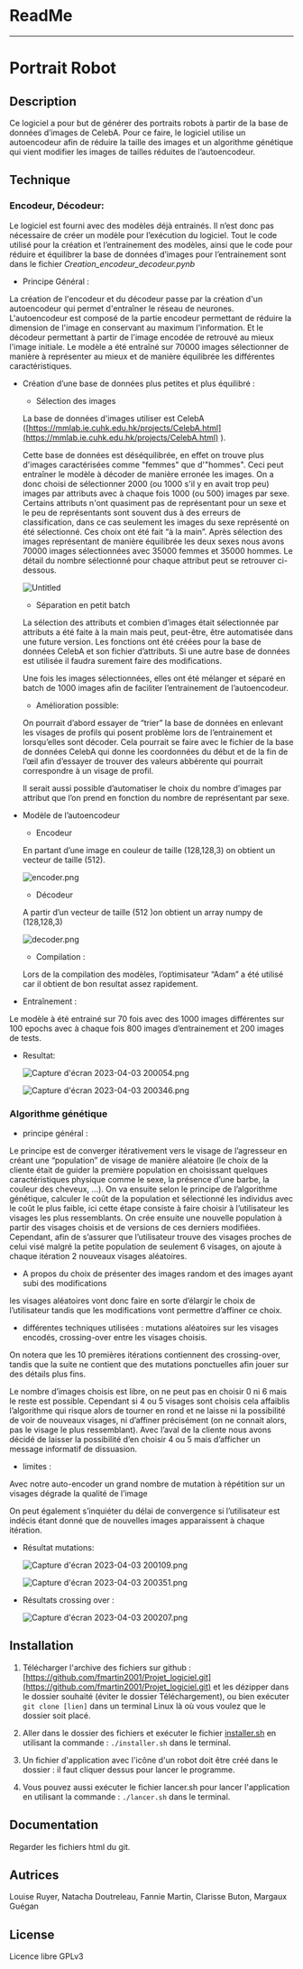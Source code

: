 # ReadMe

---

# Portrait Robot

## Description

Ce logiciel a pour but de générer des portraits robots à partir de la base de données d’images de CelebA. Pour ce faire, le logiciel utilise un autoencodeur afin de réduire la taille des images et un algorithme génétique qui vient modifier les images de tailles réduites de l’autoencodeur.

## Technique

### Encodeur, Décodeur:

Le logiciel est fourni avec des modèles déjà entrainés. Il n’est donc pas nécessaire de créer un modèle pour l’exécution du logiciel. Tout le code utilisé pour la création et l’entrainement des modèles, ainsi que le code pour réduire et équilibrer la base de données d’images pour l’entrainement sont dans le fichier *Creation_encodeur_decodeur.pynb* 

- Principe Général :

La création de l'encodeur et du décodeur passe par la création d'un autoencodeur qui permet d'entraîner le réseau de neurones. L'autoencodeur est composé de la partie encodeur permettant de réduire la dimension de l'image en conservant au maximum l'information. Et le décodeur permettant à partir de l'image encodée de retrouvé au mieux l'image initiale. Le modèle a été entraîné sur 70000 images sélectionner de manière à représenter au mieux et de manière équilibrée les différentes caractéristiques.

- Création d’une base de données plus petites et plus équilibré :
    - Sélection des images
    
    La base de données d'images utiliser est CelebA  ([https://mmlab.ie.cuhk.edu.hk/projects/CelebA.html](https://mmlab.ie.cuhk.edu.hk/projects/CelebA.html) ).
    
    Cette base de données est déséquilibrée, en effet on trouve plus d'images caractérisées comme "femmes" que d'"hommes". Ceci peut entraîner le modèle à décoder de manière erronée les images. On a donc choisi de sélectionner 2000 (ou 1000 s'il y en avait trop peu) images par attributs avec à chaque fois 1000 (ou 500) images par sexe. Certains attributs n'ont quasiment pas de représentant pour un sexe et le peu de représentants sont souvent dus à des erreurs de classification, dans ce cas seulement les images du sexe représenté on été sélectionné. Ces choix ont été fait “à la main”. Après sélection des images représentant de manière équilibrée les deux sexes nous avons 70000 images sélectionnées avec 35000 femmes et 35000 hommes. Le détail du nombre sélectionné pour chaque attribut peut se retrouver ci-dessous.
    
    ![Untitled](ReadMe/Untitled.png)
    
    - Séparation en petit batch
    
    La sélection des attributs et combien d’images était sélectionnée par attributs a été faite à la main mais peut, peut-être, être automatisée dans une future version. Les fonctions ont été créées pour la base de données CelebA et son fichier d’attributs. Si une autre base de données est utilisée il faudra surement faire des modifications.
    
    Une fois les images sélectionnées, elles ont été mélanger et séparé en batch de 1000 images afin de faciliter l’entrainement de l’autoencodeur.
    
    - Amélioration possible:
    
    On pourrait d’abord essayer de “trier” la base de données en enlevant les visages de profils qui posent problème lors de l’entrainement et lorsqu’elles sont décoder. Cela pourrait se faire avec le fichier de la base de données CelebA qui donne les coordonnées du début et de la fin de l’œil afin d’essayer de trouver des valeurs abbérente qui pourrait correspondre à un visage de profil.
    
    Il serait aussi possible d’automatiser le choix du nombre d’images par attribut que l’on prend en fonction du nombre de représentant par sexe.
    
- Modèle de l’autoencodeur
    - Encodeur
    
    En partant d’une image en couleur de taille (128,128,3) on obtient un vecteur de taille (512).
    
    ![encoder.png](ReadMe/encoder.png)
    
    - Décodeur
    
    A partir d’un vecteur de taille (512 )on obtient un array numpy de (128,128,3)
    
    ![decoder.png](ReadMe/decoder.png)
    
    - Compilation :
    
    Lors de la compilation des modèles,  l’optimisateur “Adam” a été utilisé car il obtient de bon resultat assez rapidement.
    
- Entraînement :

Le modèle à été entrainé sur 70 fois avec des 1000 images différentes sur 100 epochs avec à chaque fois 800 images d’entrainement et 200 images de tests. 

- Resultat:
    
    ![Capture d'écran 2023-04-03 200054.png](ReadMe/Capture_dcran_2023-04-03_200054.png)
    
    ![Capture d'écran 2023-04-03 200346.png](ReadMe/Capture_dcran_2023-04-03_200346.png)
    

### Algorithme génétique

- principe général :

Le principe est de converger itérativement vers le visage de l’agresseur en créant une “population” de visage de manière aléatoire (le choix de la cliente était de guider la première population en choisissant quelques caractéristiques physique comme le sexe, la présence d’une barbe, la couleur des cheveux, …). On va ensuite selon le principe de l’algorithme génétique, calculer le coût de la population et sélectionné les individus avec le coût le plus faible, ici cette étape consiste à faire choisir à l’utilisateur les visages les plus ressemblants. On crée ensuite une nouvelle population à partir des visages choisis et de versions de ces derniers modifiées. Cependant, afin de s’assurer que l’utilisateur trouve des visages proches de celui visé malgré la petite population de seulement 6 visages, on ajoute à chaque itération 2 nouveaux visages aléatoires.

- A propos du choix de présenter des images random et des images ayant subi des modifications

les visages aléatoires vont donc faire en sorte d’élargir le choix de l’utilisateur tandis que les modifications vont permettre d’affiner ce choix.

- différentes techniques utilisées : mutations aléatoires sur les visages encodés,  crossing-over entre les visages choisis.

On notera que les 10 premières itérations contiennent des crossing-over, tandis que la suite ne contient que des mutations ponctuelles afin jouer sur des détails plus fins.

Le nombre d’images choisis est libre, on ne peut pas en choisir 0 ni 6 mais le reste est possible. Cependant si 4 ou 5 visages sont choisis cela affaiblis l’algorithme qui risque alors de tourner en rond  et ne laisse ni la possibilité de voir de nouveaux visages, ni d’affiner précisément (on ne connait alors, pas le visage le plus ressemblant). Avec l’aval de la cliente nous avons décidé de laisser la possibilité d’en choisir 4 ou 5 mais d’afficher un message informatif de dissuasion.

- limites :

Avec notre auto-encoder un grand nombre de mutation à répétition sur un visages dégrade la qualité de l’image

On peut également s’inquiéter du délai de convergence si l’utilisateur est indécis étant donné que de nouvelles images apparaissent à chaque itération.

- Résultat mutations:
    
    ![Capture d'écran 2023-04-03 200109.png](ReadMe/Capture_dcran_2023-04-03_200109.png)
    
    ![Capture d'écran 2023-04-03 200351.png](ReadMe/Capture_dcran_2023-04-03_200351.png)
    

- Résultats crossing over :
    
    ![Capture d'écran 2023-04-03 200207.png](ReadMe/Capture_dcran_2023-04-03_200207.png)
    

## Installation

1. Télécharger l'archive des fichiers sur github : [https://github.com/fmartin2001/Projet_logiciel.git](https://github.com/fmartin2001/Projet_logiciel.git) et les dézipper dans le dossier souhaité (éviter le dossier Téléchargement), ou bien exécuter `git clone [lien]` dans un terminal Linux là où vous voulez que le dossier soit placé.

2. Aller dans le dossier des fichiers et exécuter le fichier [installer.sh](http://installer.sh) en utilisant la commande : `./installer.sh` dans le terminal.

3. Un fichier d'application avec l'icône d'un robot doit être créé dans le dossier : il faut cliquer dessus pour lancer le programme.

4. Vous pouvez aussi exécuter le fichier lancer.sh pour lancer l'application en utilisant la commande : `./lancer.sh` dans le terminal.

## Documentation

Regarder les fichiers html du git.

## Autrices

Louise Ruyer, Natacha Doutreleau, Fannie Martin,  Clarisse Buton, Margaux Guégan

## License

Licence libre GPLv3